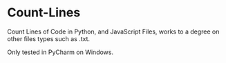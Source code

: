 # Count-Lines
Count Lines of Code in Python, and JavaScript Files, works to a degree on other files types such as .txt.

Only tested in PyCharm on Windows.
